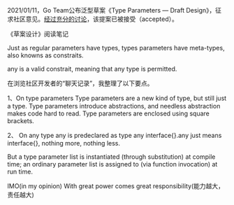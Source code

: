 

2021/01/11，Go Team公布泛型草案《Type Parameters — Draft Design》，征求社区意见。[经过充分的讨论](https://github.com/golang/go/issues/43651)，该提案已被接受（accepted）。

《草案设计》阅读笔记

Just as regular parameters have types, types parameters have meta-types, also knowns as constraits. 

any is a valid constrait, meaning that any type is permitted.

在浏览社区开发者的“聊天记录”，我整理了以下要点。

1、On type parameters
Type parameters are a new kind of type, but still just a type.
Type parameters introduce abstractions, and needless abstraction makes code hard to read.
Type parameters are enclosed using square brackets.


2、 On any type
any is predeclared as type any interface{}.any just means interface{}, nothing more, nothing less. 

But a type parameter list is instantiated (through substitution) at compile time; 
an ordinary parameter list is assigned to (via function invocation) at run time.



IMO(in my opinion)
With great power comes great responsibility(能力越大，责任越大)